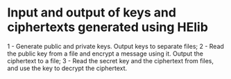# Input and output of keys and ciphertexts generated using HElib
1 - Generate public and private keys. Output keys to separate files;
2 - Read the public key from a file and encrypt a message using it. Output the ciphertext to a file;
3 - Read the secret key and the ciphertext from files, and use the key to decrypt the ciphertext.